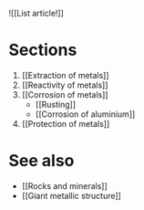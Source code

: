 ![[List article!]]

# Sections
1. [[Extraction of metals]]
2. [[Reactivity of metals]]
3. [[Corrosion of metals]]
	- [[Rusting]]
	- [[Corrosion of aluminium]]
4. [[Protection of metals]]

# See also
- [[Rocks and minerals]]
- [[Giant metallic structure]]
